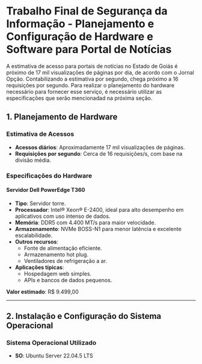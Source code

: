 #  Trabalho Final de Segurança da Informação - Planejamento e Configuração de Hardware e Software para Portal de Notícias  

A estimativa de acesso para portais de notícias no Estado de Goiás é próximo de 17 mil visualizações de páginas por dia, de acordo com o Jornal Opção. Contabilizando a estimativa por segundo, chega próximo a 16 requisições por segundo. Para realizar o planejamento do hardware necessário para fornecer esse serviço, é necessário utilizar as especificações que serão mencionadad na próxima seção.

## 1. Planejamento de Hardware  

### Estimativa de Acessos  
- **Acessos diários**: Aproximadamente 17 mil visualizações de páginas.  
- **Requisições por segundo**: Cerca de 16 requisições/s, com base na divisão média.  

### Especificações do Hardware  

#### **Servidor Dell PowerEdge T360**  
- **Tipo**: Servidor torre.  
- **Processador**: Intel® Xeon® E-2400, ideal para alto desempenho em aplicativos com uso intenso de dados.  
- **Memória**: DDR5 com 4.400 MT/s para maior velocidade.  
- **Armazenamento**: NVMe BOSS-N1 para menor latência e excelente escalabilidade.  
- **Outros recursos**:  
  - Fonte de alimentação eficiente.  
  - Armazenamento hot plug.  
  - Ventiladores de refrigeração a ar.  
- **Aplicações típicas**:  
  - Hospedagem web simples.  
  - APIs e bancos de dados pequenos.  

**Valor estimado**: R$ 9.499,00  

---

## 2. Instalação e Configuração do Sistema Operacional  

### Sistema Operacional Utilizado  
- **SO**: Ubuntu Server 22.04.5 LTS  

